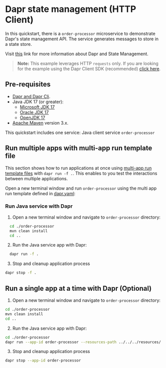 # Dapr state management (HTTP Client)

In this quickstart, there is a `order-processor` microservice to demonstrate Dapr's state management API. The service generates messages to store in a state store.

Visit [this](https://docs.dapr.io/developing-applications/building-blocks/state-management/) link for more information about Dapr and State Management.

> **Note:** This example leverages HTTP `requests` only.  If you are looking for the example using the Dapr Client SDK (recommended) [click here](../sdk/).

## Pre-requisites

* [Dapr and Dapr Cli](https://docs.dapr.io/getting-started/install-dapr-cli/).
* Java JDK 17 (or greater):
  * [Microsoft JDK 17](https://learn.microsoft.com/en-us/java/openjdk/download#openjdk-17)
  * [Oracle JDK 17](https://www.oracle.com/java/technologies/downloads/?er=221886#java17)
  * [OpenJDK 17](https://jdk.java.net/17/)
* [Apache Maven](https://maven.apache.org/install.html) version 3.x.

This quickstart includes one service: Java client service `order-processor`

## Run multiple apps with multi-app run template file

This section shows how to run applications at once using [multi-app run template files](https://docs.dapr.io/developing-applications/local-development/multi-app-dapr-run/multi-app-overview/) with `dapr run -f .`.  This enables to you test the interactions between multiple applications.

Open a new terminal window and run  `order-processor` using the multi app run template defined in [dapr.yaml](./dapr.yaml):

### Run Java service with Dapr

1. Open a new terminal window and navigate to `order-processor` directory:

<!-- STEP
name: Build Java file
-->

```bash
  cd ./order-processor
  mvn clean install
  cd ..
```

<!-- END_STEP -->

2. Run the Java service app with Dapr:

<!-- STEP
name: Run order-processor service
expected_stdout_lines:
  - '== APP - order-processor == Saving order: 1'
  - '== APP - order-processor == Order saved: {"orderId":1}'
  - '== APP - order-processor == Deleting order: 1'
  - '== APP - order-processor == Deletion Status code :204'
expected_stderr_lines:
output_match_mode: substring
background: true
sleep: 60
-->

```bash
  dapr run -f .
```

3. Stop and cleanup application process

```bash
dapr stop -f .
```
<!-- END_STEP -->

## Run a single app at a time with Dapr (Optional)

1. Open a new terminal window and navigate to `order-processor` directory:

<!-- STEP
name: Build Java file
-->

```bash
cd ./order-processor
mvn clean install
cd ..
```

<!-- END_STEP -->
2. Run the Java service app with Dapr: 

<!-- STEP
name: Run order-processor service
expected_stdout_lines:
  - '== APP == Saving order: 1'
  - '== APP == Order saved: {"orderId":1}'
  - '== APP == Deleting order: 1'
  - '== APP == Deletion Status code :204'
  - "Exited App successfully"
expected_stderr_lines:
output_match_mode: substring
background: true
sleep: 60
-->

```bash
cd ./order-processor
dapr run --app-id order-processor --resources-path ../../../resources/ -- java -jar target/OrderProcessingService-0.0.1-SNAPSHOT.jar
```
<!-- END_STEP -->

3. Stop and cleanup application process

```bash
dapr stop --app-id order-processor
```

